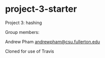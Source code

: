 # project-3-starter

Project 3: hashing

Group members:

Andrew Pham andrewpham@csu.fullerton.edu

Cloned for use of Travis
